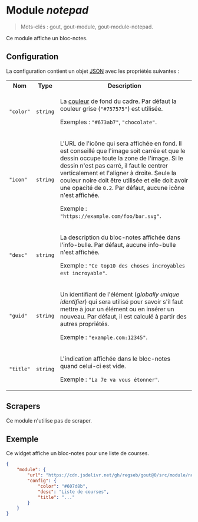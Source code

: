 # Module _notepad_

> Mots-clés : gout, gout-module, gout-module-notepad.

Ce module affiche un bloc-notes.

## Configuration

La configuration contient un objet
[JSON](https://www.json.org/json-fr.html "JavaScript Object Notation") avec les
propriétés suivantes :

<table>
  <tr>
    <th>Nom</th>
    <th>Type</th>
    <th>Description</th>
  </tr>
  <tr>
    <td><code>"color"</code></td>
    <td><code>string</code></td>
    <td>
      <p>
        La
        <a href="https://developer.mozilla.org/CSS/color_value">couleur</a> de
        fond du cadre. Par défaut la couleur grise (<code>"#757575"</code>) est
        utilisée.
      </p>
      <p>
        Exemples : <code>"#673ab7"</code>, <code>"chocolate"</code>.
      </p>
    </td>
  </tr>
  <tr>
    <td><code>"icon"</code></td>
    <td><code>string</code></td>
    <td>
      <p>
        L'URL de l'icône qui sera affichée en fond. Il est conseillé que l'image
        soit carrée et que le dessin occupe toute la zone de l'image. Si le
        dessin n'est pas carré, il faut le centrer verticalement et l'aligner à
        droite. Seule la couleur noire doit être utilisée et elle doit avoir une
        opacité de <code>0.2</code>. Par défaut, aucune icône n'est affichée.
      </p>
      <p>
        Exemple : <code>"https://example.com/foo/bar.svg"</code>.
      </p>
    </td>
  </tr>
  <tr>
    <td><code>"desc"</code></td>
    <td><code>string</code></td>
    <td>
      <p>
        La description du bloc-notes affichée dans l'info-bulle. Par défaut,
        aucune info-bulle n'est affichée.
      </p>
      <p>
        Exemple : <code>"Ce top10 des choses incroyables est incroyable"</code>.
      </p>
    </td>
  </tr>
  <tr>
    <td><code>"guid"</code></td>
    <td><code>string</code></td>
    <td>
      <p>
        Un identifiant de l'élément (<em>globally unique identifier</em>) qui
        sera utilisé pour savoir s'il faut mettre à jour un élément ou en
        insérer un nouveau. Par défaut, il est calculé à partir des autres
        propriétés.
      </p>
      <p>
        Exemple : <code>"example.com:12345"</code>.
      </p>
    </td>
  </tr>
  <tr>
    <td><code>"title"</code></td>
    <td><code>string</code></td>
    <td>
      <p>
        L'indication affichée dans le bloc-notes quand celui-ci est vide.
      </p>
      <p>
        Exemple : <code>"La 7e va vous étonner"</code>.
      </p>
    </td>
  </tr>
</table>

## Scrapers

Ce module n'utilise pas de scraper.

## Exemple

Ce widget affiche un bloc-notes pour une liste de courses.

```JSON
{
    "module": {
        "url": "https://cdn.jsdelivr.net/gh/regseb/gout@0/src/module/notepad/notepad.js",
        "config": {
            "color": "#607d8b",
            "desc": "Liste de courses",
            "title": "..."
        }
    }
}
```
